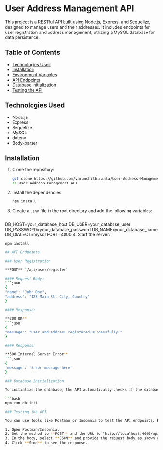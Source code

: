 # User Address Management API

This project is a RESTful API built using Node.js, Express, and Sequelize, designed to manage users and their addresses. It includes endpoints for user registration and address management, utilizing a MySQL database for data persistence.

## Table of Contents

- [Technologies Used](#technologies-used)
- [Installation](#installation)
- [Environment Variables](#environment-variables)
- [API Endpoints](#api-endpoints)
- [Database Initialization](#database-initialization)
- [Testing the API](#testing-the-api)

## Technologies Used

- Node.js
- Express
- Sequelize
- MySQL
- dotenv
- Body-parser

## Installation

1. Clone the repository:
   ```bash
   git clone https://github.com/varunchithiraala/User-Address-Management-API.git
   cd User-Address-Management-API
2. Install the dependencies:
   ```bash
   npm install
3. Create a `.env` file in the root directory and add the following variables:
   ```plaintext
DB_HOST=your_database_host
DB_USER=your_database_user
DB_PASSWORD=your_database_password
DB_NAME=your_database_name
DB_DIALECT=mysql
PORT=4000
4. Start the server:
   ```bash
   npm install

## API Endpoints

### User Registration

**POST** `/api/user/register`

#### Request Body:
   ```json
   {
   "name": "John Doe",
   "address": "123 Main St, City, Country"
   }

#### Response:

**200 OK**
   ```json
   {
   "message": "User and address registered successfully!"
   }

#### Response:

**500 Internal Server Error**
```json
{
  "message": "Error message here"
}

### Database Initialization

To initialize the database, the API automatically checks if the database exists and creates it if not. You can also manually run the following command to create the database:

```bash
npm run db:init

### Testing the API

You can use tools like Postman or Insomnia to test the API endpoints. Here’s how to test the user registration endpoint:

1. Open Postman/Insomnia.
2. Set the method to **POST** and the URL to `http://localhost:4000/api/user/register`.
3. In the body, select **JSON** and provide the request body as shown above.
4. Click **Send** to see the response.
